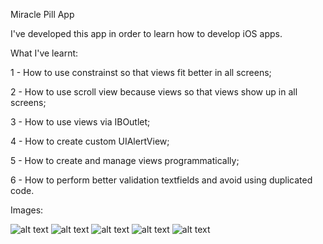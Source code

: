 Miracle Pill App

I've developed this app in order to learn how to develop iOS apps.

What I've learnt:

1 - How to use constrainst so that views fit better in all screens;

2 - How to use scroll view because views so that views show up in all screens;

3 - How to use views via IBOutlet;

4 - How to create custom UIAlertView;

5 - How to create and manage views programmatically;

6 - How to perform better validation textfields and avoid using duplicated code.


Images:

![alt text](https://github.com/mateusmelonascimento/Miracle-Pill/blob/master/App%20screenshots/Captura%20de%20Tela%202019-06-02%20às%2017.34.30.png)
![alt text](https://github.com/mateusmelonascimento/Miracle-Pill/blob/master/App%20screenshots/Captura%20de%20Tela%202019-06-02%20às%2017.36.04.png)
![alt text](https://github.com/mateusmelonascimento/Miracle-Pill/blob/master/App%20screenshots/Captura%20de%20Tela%202019-06-02%20às%2017.35.20.png)
![alt text](https://github.com/mateusmelonascimento/Miracle-Pill/blob/master/App%20screenshots/Captura%20de%20Tela%202019-06-02%20às%2017.38.17.png)
![alt text](https://github.com/mateusmelonascimento/Miracle-Pill/blob/master/App%20screenshots/Captura%20de%20Tela%202019-06-02%20às%2017.35.49.png)

